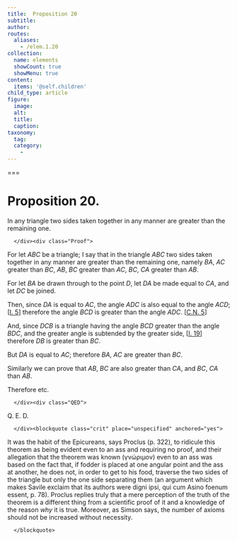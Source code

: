```yaml
---
title:  Proposition 20
subtitle: 
author:
routes:
  aliases:
    - /elem.1.20
collection:
  name: elements
  showCount: true
  showMenu: true
content:
  items: '@self.children'
child_type: article
figure:
  image:
  alt:
  title:
  caption:
taxonomy:
  tag:
  category:
    - 
---
```




===

<h1>Proposition 20.</h1><div class="Enunc">
       
<p>In any triangle two sides taken together in any manner are greater than the remaining one.</p>

      </div><div class="Proof">
       
<p>For let <em>ABC</em> be a triangle; I say that in the triangle <em>ABC</em> two sides taken together in any manner are greater than the remaining one, namely <span class="center"><em>BA</em>, <em>AC</em> greater than <em>BC</em>, <em>AB</em>, <em>BC</em> greater than <em>AC</em>, <em>BC</em>, <em>CA</em> greater than <em>AB</em>.</span></p>

       
<p>For let <em>BA</em> be drawn through to the point <em>D</em>, let <em>DA</em> be made equal to <em>CA</em>, and let <em>DC</em> be joined.</p>

       
<p>Then, since <em>DA</em> is equal to <em>AC</em>, the angle <em>ADC</em> is also equal to the angle <em>ACD</em>; [<a href="/elem.1.5">I. 5</a>] 
        <span class="center">therefore the angle <em>BCD</em> is greater than the angle <em>ADC</em>. [<a href="/elem.1.c.n.5">C.N. 5</a>]</span></p>

       
<p>And, since <em>DCB</em> is a triangle having the angle <em>BCD</em> greater than the angle <em>BDC</em>, <span class="center">and the greater angle is subtended by the greater side, [<a href="/elem.1.19">I. 19</a>] therefore <em>DB</em> is greater than <em>BC</em>.</span>
        <pb n="287"/></p>

       
<p>But <em>DA</em> is equal to <em>AC</em>; <span class="center">therefore <em>BA</em>, <em>AC</em> are greater than <em>BC</em>.</span></p>

       
<p>Similarly we can prove that <em>AB</em>, <em>BC</em> are also greater than <em>CA</em>, and <em>BC</em>, <em>CA</em> than <em>AB</em>.</p>

       
<p>Therefore etc.</p>

      </div><div class="QED">
       
<p>Q. E. D.</p>

      </div><blockquote class="crit" place="unspecified" anchored="yes">
       
<p>It was the habit of the Epicureans, says Proclus (<xref n="Proc. p. 322" from="ROOT" to="DITTO">p. 322</xref>), to ridicule this theorem as being evident even to an ass and requiring no proof, and their allegation that the theorem was <quote>known</quote>
 (<foreign lang="greek">γνώριμον</foreign>) even to an ass was based on the fact that, if fodder is placed at one angular point and the ass at another, he does not, in order to get to his food, traverse the two sides of the triangle but only the one side separating them (an argument which makes Savile exclaim that its authors were <quote><foreign lang="la">digni ipsi, qui cum Asino foenum essent</foreign>,</quote>
 p. 78). Proclus replies truly that a mere perception of the truth of the theorem is a different thing from a scientific proof of it and a knowledge of the reason <em>why</em> it is true. Moreover, as Simson says, the number of axioms should not be increased without necessity.</p>

      </blockquote>
